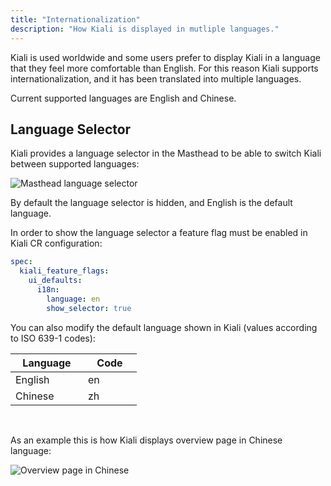 ```yaml
---
title: "Internationalization"
description: "How Kiali is displayed in mutliple languages."
---
```


Kiali is used worldwide and some users prefer to display Kiali in a language that they feel more comfortable than English. For this reason Kiali supports internationalization, and it has been translated into multiple languages.

Current supported languages are English and Chinese.

## Language Selector

Kiali provides a language selector in the Masthead to be able to switch Kiali between supported languages:

![Masthead language selector](/images/documentation/features/internationalization-masthead.png "Masthead language selector")

By default the language selector is hidden, and English is the default language.

In order to show the language selector a feature flag must be enabled in Kiali CR configuration:

```yaml
spec:
  kiali_feature_flags:
    ui_defaults:
      i18n:
        language: en
        show_selector: true
```

You can also modify the default language shown in Kiali (values according to ISO 639-1 codes):

| <div style="width:100px">Language</div> | <div style="width:70px">Code</div> |
| --------------------------------------- | ---------------------------------- |
| English                                 | en                                 |
| Chinese                                 | zh                                 |

<br />

As an example this is how Kiali displays overview page in Chinese language:

![Overview page in Chinese](/images/documentation/features/internationalization-chinese.png "Overview page in Chinese")
